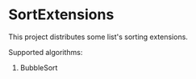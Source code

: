# SortExtensions

This project distributes some list's sorting extensions.

Supported algorithms:
1. BubbleSort
